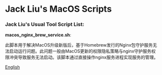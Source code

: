 # Jack Liu's MacOS Scripts

### Jack Liu's Usual Tool Script List:

**macos_nginx_brew_service.sh**: 

此脚本用于解决MacOS升级新版后，基于Homebrew发行的Nginx包守护服务无法启动运行问题。此问题一般由MacOS更新的权限隐私策略与nginx守护服务权限冲突导致服务无法启动。该脚本通过直接操作nginx服务进程实现服务的管理。

 [English](README.md)